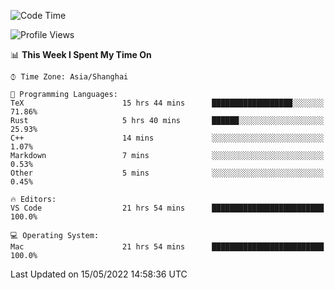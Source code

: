 <!--START_SECTION:waka-->
![Code Time](http://img.shields.io/badge/Code%20Time-1%2C313%20hrs%2033%20mins-blue)

![Profile Views](http://img.shields.io/badge/Profile%20Views-121-blue)

📊 **This Week I Spent My Time On** 

```text
⌚︎ Time Zone: Asia/Shanghai

💬 Programming Languages: 
TeX                      15 hrs 44 mins      ██████████████████░░░░░░░   71.86% 
Rust                     5 hrs 40 mins       ██████░░░░░░░░░░░░░░░░░░░   25.93% 
C++                      14 mins             ░░░░░░░░░░░░░░░░░░░░░░░░░   1.07% 
Markdown                 7 mins              ░░░░░░░░░░░░░░░░░░░░░░░░░   0.53% 
Other                    5 mins              ░░░░░░░░░░░░░░░░░░░░░░░░░   0.45%

🔥 Editors: 
VS Code                  21 hrs 54 mins      █████████████████████████   100.0%

💻 Operating System: 
Mac                      21 hrs 54 mins      █████████████████████████   100.0%

```


 Last Updated on 15/05/2022 14:58:36 UTC
<!--END_SECTION:waka-->
